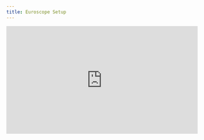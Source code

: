 ```yaml
---
title: Euroscope Setup
---
```


<div style="position: relative; padding-bottom: 56.25%; height: 0; overflow: hidden;">
  <iframe src="https://www.youtube.com/embed/MlV7Lu5gzgk?start=1"
          style="position: absolute; top: 0; left: 0; width: 100%; height: 100%;"
          frameborder="0"
          allow="accelerometer; autoplay; clipboard-write; encrypted-media; gyroscope; picture-in-picture"
          allowfullscreen>
  </iframe>
</div>

